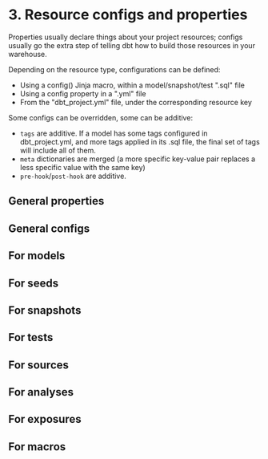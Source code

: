 # 3. Resource configs and properties
Properties usually declare things about your project resources; configs usually go the extra step of telling dbt how to build those resources in your warehouse.

Depending on the resource type, configurations can be defined:
- Using a config() Jinja macro, within a model/snapshot/test ".sql" file
- Using a config property in a ".yml" file
- From the "dbt_project.yml" file, under the corresponding resource key

Some configs can be overridden, some can be additive:
- `tags` are additive. If a model has some tags configured in dbt_project.yml, and more tags applied in its .sql file, the final set of tags will include all of them.
- `meta` dictionaries are merged (a more specific key-value pair replaces a less specific value with the same key)
- `pre-hook`/`post-hook` are additive.


## General properties



## General configs



## For models



## For seeds



## For snapshots



## For tests



## For sources



## For analyses



## For exposures



## For macros


































